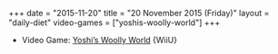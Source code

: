 +++
date = "2015-11-20"
title = "20 November 2015 (Friday)"
layout = "daily-diet"
video-games = ["yoshis-woolly-world"]
+++

<ul>
<li class="entry Video Game">Video Game: <a href="/video-games/yoshis-woolly-world">Yoshi’s Woolly World</a> {WiiU}</li>
</ul>